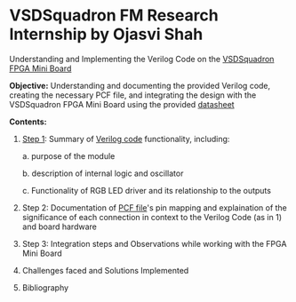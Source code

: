 # VSDSquadron FM Research Internship by Ojasvi Shah
Understanding and Implementing the Verilog Code on the [VSDSquadron FPGA Mini Board](https://www.vlsisystemdesign.com/vsdsquadronfm/)

**Objective:** Understanding and documenting the provided Verilog code, creating the necessary PCF file, and integrating the design with the VSDSquadron FPGA Mini Board using the provided [datasheet](https://www.vlsisystemdesign.com/wp-content/uploads/2024/12/datasheet.pdf)

**Contents:**
1. [Step 1](https://github.com/ojasvi-shah/VSDSquadron-FM-Research-Internship-by-Ojasvi-Shah/blob/main/README.md): Summary of [Verilog code](https://github.com/thesourcerer8/VSDSquadron_FM/blob/main/led_blue/top.v) functionality, including:

   a. purpose of the module

   b. description of internal logic and oscillator

   c. Functionality of RGB LED driver and its relationship to the outputs
   
2. Step 2: Documentation of [PCF file](https://github.com/thesourcerer8/VSDSquadron_FM/blob/main/led_blue/VSDSquadronFM.pcf)'s pin mapping and explaination of the significance of each connection in context to the Verilog Code (as in 1) and board hardware

3. Step 3: Integration steps and Observations while working with the FPGA Mini Board

4. Challenges faced and Solutions Implemented

5. Bibliography
